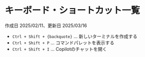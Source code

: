 # キーボード・ショートカット一覧

作成日 2025/02/11、更新日 2025/03/16

- `Ctrl + Shift + {backquote}` ... 新しいターミナルを作成する
- `Ctrl + Shift + P` ... コマンドパレットを表示する
- `Ctrl + Shift + I` ... Copilotのチャットを開く
